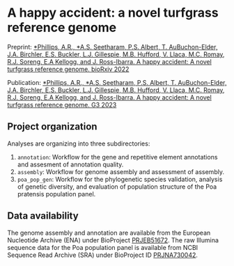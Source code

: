 # A happy accident: a novel turfgrass reference genome

Preprint: [*Phillips, A.R., *A.S. Seetharam, P.S. Albert, T. AuBuchon-Elder, J.A. Birchler, E.S. Buckler, L.J. Gillespie, M.B. Hufford, V. Llaca, M.C. Romay, R.J. Soreng, E.A Kellogg, and J. Ross-Ibarra. A happy accident: A novel turfgrass reference genome. bioRxiv 2022](https://www.biorxiv.org/content/10.1101/2022.03.08.483531v1)

Publication: [*Phillips, A.R., *A.S. Seetharam, P.S. Albert, T. AuBuchon-Elder, J.A. Birchler, E.S. Buckler, L.J. Gillespie, M.B. Hufford, V. Llaca, M.C. Romay, R.J. Soreng, E.A Kellogg, and J. Ross-Ibarra. A happy accident: A novel turfgrass reference genome. G3 2023](https://academic.oup.com/g3journal/advance-article/doi/10.1093/g3journal/jkad073/7099442?utm_source=advanceaccess&utm_campaign=g3journal&utm_medium=email)

## Project organization

Analyses are organizing into three subdirectories:

1. `annotation`: Workflow for the gene and repetitive element annotations and assesment of annotation quality.
2. `assembly`: Workflow for genome assembly and assessment of assembly.
3. `poa_pop_gen`: Workflow for the phylogenetic species validation, analysis of genetic diversity, and evaluation of population structure of the Poa pratensis population panel.

## Data availability
The genome assembly and annotation are available from the European Nucleotide Archive (ENA) under BioProject [PRJEB51672](https://www.ebi.ac.uk/ena/browser/view/PRJEB51672). 
The raw Illumina sequence data for the Poa population panel is available from NCBI Sequence Read Archive (SRA) under BioProject ID [PRJNA730042](https://www.ncbi.nlm.nih.gov/bioproject/PRJNA730042/).
